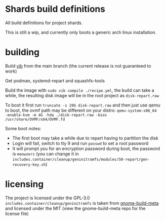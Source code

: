 # Shards build definitions
All build definitions for project shards.


This is still a wip, and currently only boots a generic arch linux installation.

# building
Build [vib](https://github.com/vanilla-os/vib) from the main branch (the current release is not guaranteed to work)

Get podman, systemd-repart and squashfs-tools

Build the image with `sudo vib compile ./recipe.yml`, the build can take a while, the resulting disk image will be in the root project as `disk-repart.raw`

To boot it first run `truncate -s 20G disk-repart.raw` and then just use qemu to boot, the ovmf path may be different on your distro:
`qemu-system-x86_64 -enable-kvm -m 4G -hda ./disk-repart.raw -bios /usr/share/OVMF/x64/OVMF.fd`

Some boot notes:
- The first boot may take a while due to repart having to partition the disk
- Login will fail, switch to tty 9 and run `passwd` to set a root password
- It will prompt you for an encryption password during boot, the password is `meowzers` (you can change it in `includes.container/cleanup/geninitramfs/modules/50-repart/gen-recovery-key.sh`)

# licensing
The project is licensed under the GPL-3.0
`includes.container/cleanup/geninitramfs` is taken from [gnome-build-meta](https://gitlab.gnome.org/gnome/gnome-build-meta) and licensed under the MIT (view the gnome-build-meta repo for the license file)
